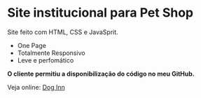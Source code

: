 # Site institucional para Pet Shop
Site feito com HTML, CSS e JavaSprit.
- One Page
- Totalmente Responsivo
- Leve e perfomático

**O cliente permitiu a disponibilização do código no meu GitHub.**

Veja online: [Dog Inn](http://doginn.net/)
